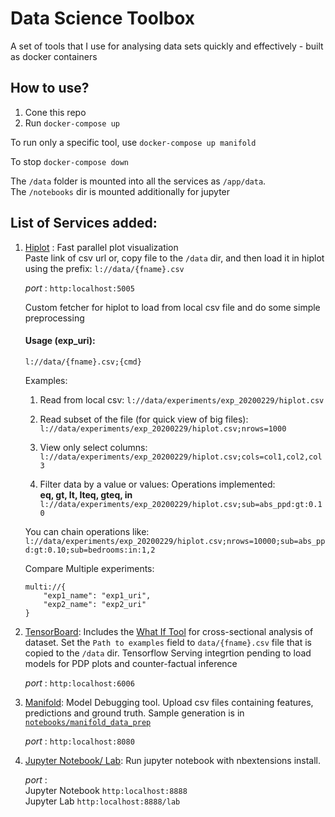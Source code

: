 # Data Science Toolbox

A set of tools that I use for analysing data sets quickly and effectively - built as docker containers

## How to use?

1.  Cone this repo
2.   Run `docker-compose up`


To run only a specific tool, use `docker-compose up manifold`

To stop `docker-compose down`

The `/data` folder is mounted into all the services as `/app/data`.   
The `/notebooks` dir is mounted additionally for jupyter


## List of Services added:
1.  [Hiplot](https://github.com/facebookresearch/hiplot) :  Fast parallel plot visualization  
    Paste link of csv url or, copy file to the `/data` dir, and then load it in hiplot using the prefix:
    `l://data/{fname}.csv`  
    
     *port* : `http:localhost:5005`
     
    Custom fetcher for hiplot to load from local csv file and do some simple preprocessing

    #### Usage (exp_uri):
    `l://data/{fname}.csv;{cmd}`
    
    Examples:
    
    1. Read from local csv:
        `l://data/experiments/exp_20200229/hiplot.csv`

    2. Read subset of the file (for quick view of big files):
        `l://data/experiments/exp_20200229/hiplot.csv;nrows=1000`

    3. View only select columns:
        `l://data/experiments/exp_20200229/hiplot.csv;cols=col1,col2,col3`

    4. Filter data by a value or values:
        Operations implemented:  
            **eq, gt, lt, lteq, gteq, in**  
        `l://data/experiments/exp_20200229/hiplot.csv;sub=abs_ppd:gt:0.10`

    You can chain operations like:
    `l://data/experiments/exp_20200229/hiplot.csv;nrows=10000;sub=abs_ppd:gt:0.10;sub=bedrooms:in:1,2`

    Compare Multiple experiments:
    ```
    multi://{
        "exp1_name": "exp1_uri",
        "exp2_name": "exp2_uri"
    }
    ```

     
2.  [TensorBoard](https://www.tensorflow.org/tensorboard/get_started): Includes the [What If Tool](https://github.com/pair-code/what-if-tool)
    for cross-sectional analysis of dataset. Set the `Path to examples` field to `data/{fname}.csv` file that
    is copied to the `/data` dir. Tensorflow Serving integrtion pending to load models for PDP plots
    and counter-factual inference
      
    *port* : `http:localhost:6006`
    
3.  [Manifold](https://github.com/uber/manifold):  Model Debugging tool. Upload csv files containing 
    features, predictions and ground truth. Sample generation is in [`notebooks/manifold_data_prep`](https://github.com/nightfoxbarricade/data_science_toolbox/blob/master/notebooks/manifold_data_prep.ipynb)
    
    *port* : `http:localhost:8080`
    
4.  [Jupyter Notebook/ Lab](https://hub.docker.com/r/jupyter/datascience-notebook/): Run jupyter notebook
    with nbextensions install. 
    
    *port* :   
    Jupyter Notebook `http:localhost:8888`  
    Jupyter Lab `http:localhost:8888/lab` 
    
    
     